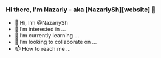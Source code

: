 ### Hi there, I'm Nazariy - aka [NazariySh][website] 👋


- 👋 Hi, I’m @NazariySh
- 👀 I’m interested in ...
- 🌱 I’m currently learning ...
- 💞️ I’m looking to collaborate on ...
- 📫 How to reach me ...

<!---
NazariySh/NazariySh is a ✨ special ✨ repository because its `README.md` (this file) appears on your GitHub profile.
You can click the Preview link to take a look at your changes.
--->

